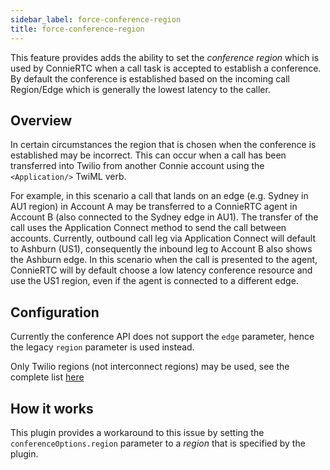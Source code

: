 ```yaml
---
sidebar_label: force-conference-region
title: force-conference-region
---
```


This feature provides adds the ability to set the _conference region_ which is used by ConnieRTC when a call task is accepted to establish a conference. By default the conference is established based on the incoming call Region/Edge which is generally the lowest latency to the caller. 

## Overview
In certain circumstances the region that is chosen when the conference is established may be incorrect. This can occur when a call has been transferred into Twilio from another Connie account using the `<Application/>` TwiML verb. 

For example, in this scenario a call that lands on an edge (e.g. Sydney in AU1 region) in Account A may be transferred to a ConnieRTC agent in Account B (also connected to the Sydney edge in AU1).  The transfer of the call uses the Application Connect method to send the call between accounts. Currently, outbound call leg via Application Connect will default to Ashburn (US1), consequently the inbound leg to Account B also shows the Ashburn edge. In this scenario when the call is presented to the agent, ConnieRTC will by default choose a low latency conference resource and use the US1 region, even if the agent is connected to a different edge.

## Configuration
Currently the conference API does not support the `edge` parameter, hence the legacy `region` parameter is used instead. 

Only Twilio regions (not interconnect regions) may be used, see the complete list [here](https://www.twilio.com/docs/global-infrastructure/edge-locations/legacy-regions)

## How it works
This plugin provides a workaround to this issue by setting the `conferenceOptions.region` parameter to a _region_ that is specified by the plugin.
